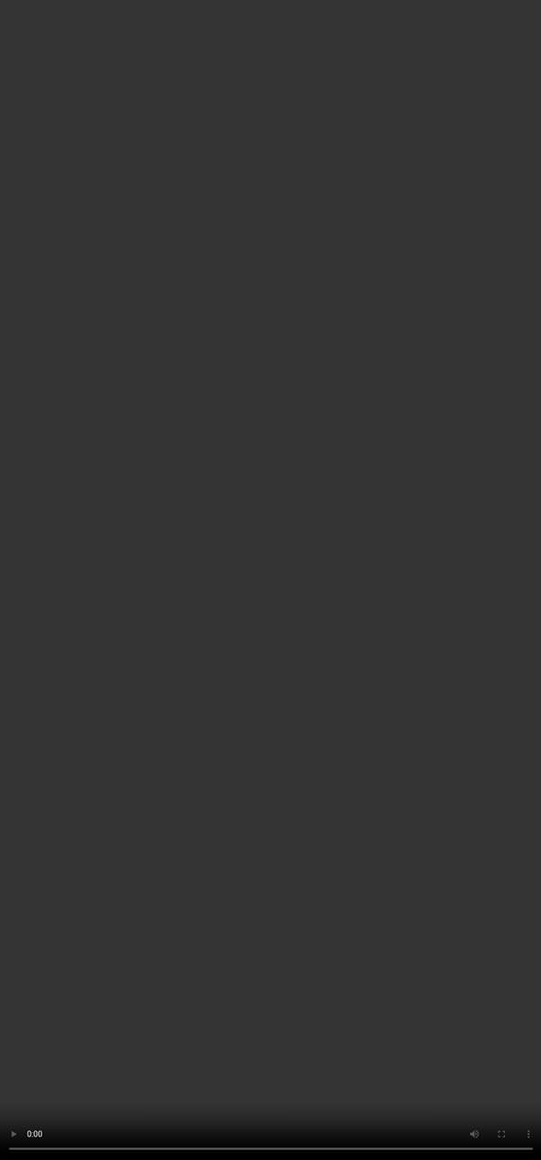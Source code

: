 ```yaml
---
title: Cascade Solves Styling - @mrtnvh

theme: mrtnvh
routerMode: 'hash'
layout: cover

fonts:
  sans: Inter Tight
  weights: '400,700,800'
  mono: "IBM Plex Mono"

# the image source
background: ./images/cascade-solves-styling-intro.jpg
backgroundCredits: 'Original photo by Distinct Mind on Unsplash (https://unsplash.com/photos/Js9auX5_9R8)'
---
```


---
layout: center
---

<h1 class="text-15xl text-center">CSS</h1>

<!-- Have you written any CSS lately? -->

---
layout: center
---
<div class="text-center">
  <h1 class="text-9xl">Abstractions</h1>
  (eg. Tailwind, Bootstrap, Sass, …)
</div>

<!-- Have you written any Bootstrap, Tailwind or some other abstraction lately? -->

---
layout: center
---

<h1 class="text-12xl text-center">Expert</h1>

<!--
Would you consider yourself an expert in CSS? Or rather, an expert in an abstraction?
-->

---
layout: black
---

.

<!-- 
As front-end developers, it's our duty to build beautiful UIs and create the most user-friendly experience possible within the given constraints. Time constraints by our team members in operations. Technical limitations by the history of the code.

With abstractions, we aim to make complexity more manageable within those constraints.

Abstractions are a great way to tailor code to the most common usage. One could create or generate a RESTful API client because who wants to handwrite lengthy fetch requests day in day out? That's one of the reasons why abstractions exist.

But due to the stress of the constraints, our community often takes a popular opinion for truth without actually thinking or trying the thing that is under the hood.

And more so is the case with CSS.
-->

---
layout: cover
background: ./images/photo-1511936606692-5e0d73f6b638.avif
backgroundCredits: 'Original photo by Nathan Ziemanski on Unsplash (https://unsplash.com/photos/hjW4o5XfCzc)'
---

.

<!--
To some, CSS is the most beautiful language they have ever written, like a gentle stream flowing over your markup and letting it burst into invigorating, saturated life.
-->

---
layout: cover
background: ./images/photo-1619266465172-02a857c3556d.avif
backgroundCredits: 'Original photo by Tetiana Grypachevska on Unsplash (https://unsplash.com/photos/80x3QULJDN4)'
---

.

<!--
To others, CSS is the bane of their existence. An impossible game of whack-a-mole where changing one thing inevitably leads to unwanted side effects on totally unrelated places.
-->

---
layout: center
---

<div class="text-center">
  <h1 class="text-9xl">Abstractions</h1>
</div>

<!-- We try to ease those harsh feelings with abstractions. They try to create something graspable for the ones for whom the underlying layer is too complex. -->

---
layout: center
---

<div class="flex flex-col items-center justify-center h-full text-center">
  <h1>
    <a href="https://mrtnvh.com" target="_blank" rel="nofollow noopener">
      <img
        class="h-32"
        src="/images/mrtnvh-logo.svg"
      />
    </a>
  </h1>
</div>

<!-- 
My name is Maarten Van Hoof
-->

---
layout: cover
background: ./images/io-roles.svg
---

.

<!-- 
I am a Lead Front-end Developer and Developer Advocate at iO in Eindhoven in the Netherlands. For the next 30 minutes, I am here to take you through some of the struggles we've had and still have with CSS, but also share the new possibilities in browsers now and in development to ease our pain. All this is to send y'all home with a spark to rethink how you write CSS in the future. Let me point out the biggest problem developers have with CSS. Or better said, the thing that developers struggle to understand.
-->

---
layout: cover
background: ./images/cascade-og.svg
---

.

<!--
To whom does this look familiar?

This is the cascade. The C in CSS. Together with inheritance and specificity, it turns CSS into a super powerful styling and layout language. 

These fundamental concepts of CSS are how you control which styling is applied to an HTML element.

CSS is a language in which you can layer styling rules. Through inheritance, specific rules are able to trickle down, like text colour, for instance, and through the cascade and specificity algorithms, conflicting rules will be resolved.

The keen eye might be missing a few parts. This is the cascade from when I first started developing CSS. 

The current state is much more fun and exciting, but I want to save all your ohs and ahs for the end of the talk, right?

Let's quickly recap the items shown here so everyone is up to speed.

To save time, I will read this part from my notes so we have plenty of time for the shiny, new parts. Alright? Let's go.
-->

---
layout: cover
background: ./images/cascade-origin-importance.svg
---

.

<!--
First up, origin and importance. 
-->

---
layout: center
---

<img src="/images/origin.svg" style="height: 30rem;" />

<!--
With origin, the browser asks: Who has defined the CSS? Did the website's author have custom styling? Has the browser's user configured custom styling via an extension to improve their personal user experience? What does the browser or user-agent have configured for default styling?

We already see a pattern that will return throughout all cascade sections. !important inverts the priority of the rules. So, browser rules set with importance will always have a higher priority than user-defined rules without priority.

That's why, for instance, it's considered an accessibility best practice to author font sizes with relative units to ensure the user-preferred font size, configured in the browser settings, which will end up at the origin with the least priority, is the base of the authored font-size.
-->

---
layout: cover
background: ./images/cascade-element-attached.svg
---

-

<!--
The next part of the cascade
-->

---
layout: code
---

```html
<h1 style="font-size: 6rem;">
  Heading
</h1>
```

<style>
  .slidev-layout.code {
    align-items: center;

    pre code {
      font-size: 2rem;
      line-height: 1.5;
    }
  }
</style>

<!--
This is where we add styling directly onto the HTML element via the style attribute.
-->

---
layout: code
---

```html
<h1 style="font-size: 6rem;">
  Heading
</h1>

<!-- Does not equal -->

<h1 class="text-18xl">
  Heading
</h1>

```

<style>
  .slidev-layout.code {
    align-items: center;

    pre code {
      font-size: 2rem;
      line-height: 1.5;
    }
  }
</style>

<!--
This might look familiar to people using atomic libraries, like Tailwind. Although this almost looks the same, the main difference is that, with atomic libraries, we declare rules using selectors. And those, by default without importance, have less priority.
-->

---
layout: cover
background: ./images/cascade-selector-specificity.svg
---

.

<!--
That brings us to the next part of the cascade, the one we all know the most: Selector specificity. 
-->

---
layout: code
---

```css
#app {}

::after {}

h1 {}

:empty {}

.component {}

[data-reset] {}

* {}
```

<style>
  .slidev-layout.code {
    align-items: center;

    pre code {
      font-size: 1.1rem;
      line-height: 1.5;
    }
  }
</style>

<!--
We have different ways to target HTML elements:
- ID selectors
- Pseudo-elements, which you can recognize by the double colon
- Type selectors, also known as tag selectors
- Pseudo-classes, which you can recognize by the single colon.
- Class selectors
- Attribute selectors
- Universal selectors

With specificity, it isn't just that the shown topmost selector is the one with the highest priority. It's a slightly more complex algorithm. 
-->

---
layout: center
---

<div class="text-center">


<p class="text-8xl font-extrabold">
(
<span style="color:#0065ff">A</span>,
<span style="color:#ff00e6">B</span>,
<span style="color:#ff0000">C</span>
)
</p>

(
<span style="color:#0065ff">ids</span>,
<span style="color:#ff00e6">(pseudo-)classes and attributes</span>,
<span style="color:#ff0000">(pseudo-)elements</span>
)

<br/>

[Polypane CSS specificity calculator](https://polypane.app/css-specificity-calculator)

</div>

<!--
Specificity is calculated by using 3 weight categories. We can visualize this as a tuple of numbers.

The first weight category is the number of IDs in the selector. The second category is the number of classes, pseudo-classes and attributes in the selector. The third category is the selector's number of types or tags and pseudo-elements. Universal selectors, like the asterisk; combinators, like the plus sign; child or sibling selectors, like the tilde; and values of the pseudo-class ':where', more on that later, are not counted when calculating specificity.

With this tuple, each weight category has a different priority. In this example, from left to right, we go from more priority to less priority. So, the ID column has the highest priority, followed by the class column and, lastly, the type column.

Kilian Valkhof, the creator of Polypane, has an excellent tool for visualizing specificity. Just fill in your selectors, and it will show you the specificity of each selector, the total of each weight category, from which you can then calculate the specificity of the entire selector.

Also, Chrome Devtools now has a specificity calculator built in. Just click on the element you want to inspect, go to the styles pane and hover over the selector of your choice.

But back to Kilian's tool. Let's take his first example. We have a header type selector. Within the header, we target an h1 with the id site title, and within that h1, we want to select the direct child with a class of logo. This results in a specificity of 1, 1, 2. The first weight is one because of the id site title, the second weight is one because of the class logo, and the third weight is two because of both the type selector h1 and the type selector header.

What would happen if I were to remove the id selector?

And if I were to add more classes, maybe a hundred, make it one humongous list of selectors, would this selector become more specific than our first example with the id selector? 

No.

Because a single value in a higher level is more important than all levels below it. For example, you can have 1000 class names, and a selector with a single ID would still be more specific.

Is everybody still following along? Yes? Good. Let's continue.
-->

---
layout: cover
background: ./images/cascade-order-of-appearance.svg
---

.

<!--
On to the last part of the cascade, the order of appearance. If multiple selectors have the same weight in all other parts of the cascade, the order in which they appear in the CSS file will finally determine which rule is applied.
-->

---
layout: code
---

```css
a {
  color: aqua;
}

a {
  color: chocolate;
}

a {
  color: peachpuff;
}
```

<style>
  .slidev-layout.code {
    align-items: center;

    pre code {
      font-size: 1.5rem;
      line-height: 1.5;
    }
  }
</style>

<!-- Of these 3 rules, targeting anchor tags, the last one will prevail, and all our anchor tags have a peachpuff colour. -->

---
layout: cover
background: ./images/cascade-og.svg
---
.

<!-- There you have it, kids, the basics of the cascade. Easy right? -->
---
layout: cover
background: ./images/spongebob-anxious.gif
---

.

<!--
Not really. If you are unfamiliar with the cascade, you might feel uncomfortable, perhaps a bit anxious. 

We now better understand why this is a significant problem developers have with CSS. It is complex for the ones not familiar with it. It's vastly different compared to other programming languages.
-->

---
layout: cover
background: ./images/patrick-thinking.png
---

.

<!--
That's why we sought ways to make things easier for ourselves and newcomers.

How did we try to circumvent the complexity? Over the years, we've tried many things.
-->

---
layout: center
---

<h1 class="text-9xl text-center">OOCSS</h1>

<!--
Concepts like OOCSS, Object Oriented CSS, or
-->

---
layout: center
---

<h1 class="text-9xl text-center">SMACSS</h1>

<!--
or SMACSS made us think about organising our CSS
-->

---
layout: code
---

```css
/* BEM */

.block {}
.block__element {}
.block--modifier {}
```

<style>
  .slidev-layout.code {
    align-items: center;

    pre code {
      font-size: 1.5rem;
      line-height: 1.5;
    }
  }
</style>

<!--
naming conventions like BEM
-->

---
layout: code
---

```css
/* SUITCSS */

.MyComponent {}
.MyComponent--modifier {}
.MyComponent-descendent {}
.MyComponent.is-state {}
```

<style>
  .slidev-layout.code {
    align-items: center;

    pre code {
      font-size: 1.5rem;
      line-height: 1.5;
    }
  }
</style>

<!--
or SUITCSS tried to make sure we didn't have any naming collisions.

They advocated using clear, unambiguous naming, just like in every other possible programming language. They try to avoid complex and lengthy selectors with too much specificity.
-->

---
layout: code
---

```css
/* CSS Modules */
.3j5Qdsdfi39 {
  color: red;
}

/* Vue */
[data-v-2259250b].card {
  font-family: fantasy;
}

/* Astro */
.layout:where(.astro-5HCE7SGA) {
  color: rebeccapurple;
}
```

<style>
  .slidev-layout.code {
    align-items: center;

    pre code {
    font-size: 1.25rem;
    line-height: 1.5;
    }
  }
</style>

<!--
CSS Modules or build time scoping, like the ones built into Vue or Astro, give you local scoping of CSS rules and try to keep the specificity within a module by adding a random class to all selectors.
-->

---
layout: code
---

```html
<!-- Tailwind -->
<div class="flex items-center space-x-2 text-base">
  <h4 class="font-semibold text-slate-900">Contributors</h4>
  <span class="rounded-full bg-slate-100 px-2 py-1 text-xs font-semibold text-slate-700">204</span>
</div>
```

<style>
  .slidev-layout.code {
    align-items: center;

    pre code {
    font-size: 1.5rem;
    line-height: 1.5;
    }
  }
</style>

<!--
With atomic classes or utility classes, like Tailwind or UnoCSS, we do away with trying to come up with names entirely and compose our styling in the DOM. Pretty much each selector in these libraries corresponds to a single CSS rule.
-->

---
layout: center
---

<h1 class="text-7xl text-center">Keep specificity <span style="color:#0065ff">low</span></h1>

<!--
Regardless of your preferred solution, you might've noticed a pattern here. All of these methodologies are based on keeping specificity low. Pretty straightforward, right
-->

---
layout: cover
background: ./images/spongebob-new-pants.jpg
---

.

<!-- Well, perhaps the following new and up-and-coming features can help us. -->

---
layout: cover
background: ./images/cascade-is-where.svg
---

.

<!--
We saw the introduction of the ':is' and ':where' pseudo-classes. Both allow us to finally easily use a list of selectors.
-->

---
layout: code
---

```css
/* 0,2,1 */
button:is(:hover, :focus-visible, :active):disabled {}

/* 0,1,1 */
button:where(:hover, :focus-visible, :active):disabled {}
```

<style>
  .slidev-layout.code {
    align-items: center;

    pre code {
    font-size: 1.5rem;
    line-height: 1.5;
    }
  }
</style>

<!--
For instance, we see two examples here.
-->

---
layout: code
---

```css
/* 1,1,1 */
button:is(#action, :hover):disabled {}

/* 0,1,1 */
button:where(#action, :hover):disabled {}
```

<style>
  .slidev-layout.code {
    align-items: center;

    pre code {
    font-size: 1.5rem;
    line-height: 1.5;
    }
  }
</style>

<!--
Difference between :is and :where
-->

---
layout: cover
background: ./images/cascade-cascade-layers.svg
---

.


<!--
Since the 14th of March 2022, all major browsers have supported a new part of the cascade called Cascade Layers. Cascade Layers priority sits between the Element Attached and Selector Specificity part of the cascade.
-->

---
layout: code
---

```css
.table { table-layout: fixed; }

@layer reset {
  body { font-family: serif; }
}

@layer components {
  .card { background-color: white; }
}

@layer utility {
  .flex { display: flex; }
}

```

<style>
  .slidev-layout.code {
    align-items: center;

    pre code {
    font-size: 1.2rem;
    line-height: 1.5;
    }
  }
</style>

<!--
It allows you to define a layer for your CSS rules. This layer is then used to determine the priority of the rule. We can namespace our CSS rules and define each layer's priority.

For instance, we can define a reset layer that contains all our reset rules. Next, we can define a base layer containing all our base styling. And lastly, we can define a components layer with all our component styling.
-->

---
layout: code
---

```css
/* Unlayered: Highest priority */
.table { table-layout: fixed; }

/* Lowest priority */
@layer reset {
  body { font-family: serif; }
}

/* 3rd highest priority */
@layer components {
  .card { background-color: white; }
}

/* 2nd highest priority */
@layer utility {
  .flex { display: flex; }
}
```

<style>
  .slidev-layout.code {
    align-items: center;

    pre code {
    font-size: 1.2rem;
    line-height: 1.5;
    }
  }
</style>

<!--
Without defining the order of the layers, each layer's priority is determined by the order in which they appear in the CSS file, just like the order of appearance. All unlayered rules will have the highest priority to ensure backwards compatibility.

So, in this case, the reset layer will have the lowest priority, followed by the components layer and lastly, the utility
layer.
-->

---
layout: code
---

```css
@layer reset, components, utility;
```

<style>
  .slidev-layout.code {
    align-items: center;

    pre code {
    font-size: 2rem;
    line-height: 1.5;
    }
  }
</style>

<!--
But, by defining the order up front, we can change the priority of the layers. Priority is read from low to high. So in this case, the utility layer has the highest priority, followed by the components layer and the reset layer
-->

---
layout: code
---

```css
@layer utility, reset, components;
```

<style>
  .slidev-layout.code {
    align-items: center;

    pre code {
    font-size: 2rem;
    line-height: 1.5;
    }
  }
</style>

<!--
For instance, we can declare that the components layer has the highest priority, followed by the reset and then the utility reset layer. If we have rules with the same specificity in both the base and components layers, the rules in the base layer will prevail.
-->

---
layout: code
---

```css
@layer utility, components, reset;

/* Unlayered: Highest priority */
.table { table-layout: fixed; }

/* 2nd highest priority */
@layer reset {
  body { font-family: serif; }
}

/* 3rd highest priority */
@layer components {
  .card { background-color: white; }
}

/* Lowest priority */
@layer utility {
  .flex { display: flex; }
}
```

<style>
  .slidev-layout.code {
    align-items: center;

    pre code {
    font-size: 1.05rem;
    line-height: 1.5;
    }
  }
</style>

<!--
This means that Cascade Layers enable us to no longer to look at the order of loading.
-->

---
layout: cover
background: ./images/cascade-cascade-layers.svg
---

<!-- 
Cascade Layers are a great way to organize your CSS. It allows you to create a clear separation of different types of rules. It gives you additional control over the priority of your rules without tinkering with the specificity of your selectors.
-->

---
layout: cover
background: ./images/cascade-encapsulation.svg
---

<!--
Another feature I've been cleverly hiding from you is the part of the cascade named the encapsulation contexts. It's not new; it's been in browsers for a while now, but this part of the cascade is gaining popularity thanks to the buzz around
s-->

---
layout: center
---

<h1 class="text-8xl text-center">Web Components</h1>

<!--
Web Components, or more specifically, the Shadow DOM, which is one of the aspects of using Web Components.
-->

---
layout: center
---

<h1 class="text-8xl text-center line-through">Web Components</h1>

<!--
But I am not going to talk about Web Components today, because that's a separate talk just by itself.
-->

---
layout: cover
background: ./images/lucien.jpg
---

.

<!--
If you want to hear more about Web Components, do drink enough coffee and stay for Lucien's LIT is 🔥 talk.
-->

---
layout: center
---

- **Encapsulation** of cascade & specificity.
- **Inheritance** just works.
- **::part** pseudo-element, we can target Shadow DOM parts from the Light DOM.
- **::slotted** pseudo-element, we can target the first layer slotted elements from within the Shadow DOM.

<!--
But I want to mention the following features of Web Components that are relevant to the cascade.
- Encapsulation of cascade & specificity.
- Inheritance just works.
- ::part pseudo-element, we can target Shadow DOM parts from the Light DOM.
- ::slotted pseudo-element, we can target the first layer slotted elements from within the Shadow DOM.
-->

---
layout: cover
background: ./images/cascade-encapsulation.svg
---

.

<!--
Because we can cross shadow boundaries, we are changing encapsulation contexts. That has a whole other place within the cascade. When using the part pseudo-element, the shadow context has the lowest priority and the host context, the Light DOM context, has the highest context. This enables authors to overwrite Web Component styling when needed.
-->

---
layout: cover
background: ./images/cascade-scope.svg
---

.

<!--
The final thing I want to share with you today is CSS scoping. Actual scoped CSS as a standard.
-->

---
layout: code
---

```html
<div>
  <style scoped>
    .table { table-layout: fixed; }
  </style>

  <!-- Fixed table-layout -->
  <table class="table"></table>
</div>

<!-- No fixed table-layout -->
<table class="table"></table>
```

<style>
  .slidev-layout.code {
    align-items: center;

    pre code {
      font-size: 1.5rem;
      line-height: 1.5;
    }
  }
</style>

<!--
There already was an original proposal for scoped styles. This was a feature in Firefox 21-54,
-->

---
layout: code
---

```html
<div>
  <style scoped>
    .table { table-layout: fixed; }
  </style>

  <!-- Fixed table-layout -->
  <table class="table"></table>
</div>

<!-- No fixed table-layout -->
<table class="table"></table>
```

<style>
  .slidev-layout.code {
    align-items: center;

    pre code {
      font-size: 1.5rem;
      line-height: 1.5;
      text-decoration: line-through;
    }
  }
</style>

<!-- but it was removed due to a lack of interest by other browser vendors and it got removed from the spec. -->

---
layout: cover
background: ./images/neuralyzer.jpeg
---

.

<!-- So let's forget the last 2 slides -->

---
layout: cover
background: ./images/cascade-scope.svg
---

.

<!-- End of story. Right? Wrong.

Scoped CSS is dead; long live scoped CSS! 

The CSS working group is hashing out a new CSS at-rule, the @scope rule

Let's dive right in.

-->

---
layout: code
---

```css
@scope (.light-scheme) {
  /* Only match links inside a light-scheme */
  a {
    color: darkmagenta;
  }
}
```

<style>
  .slidev-layout.code {
    align-items: center;

    pre code {
      font-size: 1.5rem;
      line-height: 1.5;
    }
  }
</style>

---
layout: code
---

```html
<div class="light-scheme">
  <!-- darkmagenta -->
  <a href="#">Link</a>
</div>

<!-- Not darkmagenta -->
<a href="#">Link</a>
```

```css
@scope (.light-scheme) {
  a {
    color: darkmagenta;
  }
}
```

<style>
  .slidev-layout.code {
    align-items: center;

    pre code {
      font-size: 1.5rem;
      line-height: 1.5;
    }
  }
</style>


---
layout: code
---

```css
@scope (.media-object) to (.content > *) {
  img {
    border-radius: 50%;
  }
  .content {
    padding: 1em;
  }
}
```

<style>
  .slidev-layout.code {
    align-items: center;

    pre code {
      font-size: 1.5rem;
      line-height: 1.5;
    }
  }
</style>

---
layout: code
---

```html
<div class="media-object">
  
  <!-- Border-radius -->
  <img src="red-mist-squidward.jpg" />

  <div class="content">
    <!-- No  border-radius -->
    <img src="red-mist-squidward.jpg" />
  </div>
</div>

<!-- No  border-radius -->
<img src="ramone-dinos.jpg" />
```

```css
@scope (.media-object) to (.content > *) {
  img {
    border-radius: 50%;
  }
}
```

<style>
  .slidev-layout.code {
    align-items: center;

    pre code {
      font-size: 1rem;
      line-height: 1.5;
    }
  }
</style>

<!--
This means you can target a fragment of the DOM and apply styling to only that fragment.

It means you have additional power to stop the cascade!
-->

---
layout: code
---

```html
<!-- Local scoping with <style> -->
<div>
  <style>
    @scope {
      p { color: red; }
    }
  </style>
  <p>this is red</p>
</div>
<p>not red</p>
```

<style>
  .slidev-layout.code {
    align-items: center;

    pre code {
      font-size: 1.5rem;
      line-height: 1.5;
    }
  }
</style>

<!--
Some extra features with @scope.

When we use the @scope rule with styles defined within a style tag within a specific element, we don't need to write a scoping root. These styles will automagically be scoped to the parent element.
-->

---
layout: code
---

```css
@scope (.parent-scope) {
  @scope (:scope > .child-scope) to (:scope .limit) {
    :scope .content {
      color: red;
    }
  }
}

/* equals */

@scope (.parent-scope > .child-scope) to (.parent-scope > .child-scope .limit) {
  .parent-scope > .child-scope .content {
    color: red;
  }
}
```

<style>
  .slidev-layout.code {
    align-items: center;

    pre code {
      font-size: 1rem;
      line-height: 1.5;
    }
  }
</style>

<!--
And we can nest scoping rules. Using the colon scope pseudo-class, we can reuse the parent-scope throughout the nested scope rules.
-->

---
layout: cover
background: ./images/cascade-scope.svg
---

.

<!--
Where does this scoping fit in the cascade? Right in between specificity and order of appearance.
-->

---
layout: code
---

```html
<header>
  <nav>
    <a href="/test">Test</a>
    <a href="/test">Test</a>
    <a href="/test">Test</a>
  </nav>
  <a href="/test">Test</a>
</header>
```

```css
@scope (nav) {
  /* (0,0,1) */
  a {
    color: lime;
  }
}

/* (0,0,2) */
header a { 
  color: hotpink;
}
```

<style>
  .slidev-layout.code {
    align-items: center;

    pre code {
      font-size: 1rem;
      line-height: 1.5;
    }
  }
</style>

<!-- 
Because of this, we can use scoped are still able to be overwritten by rules with a higher specificity.

In this example, the anchors in the nav, not the whole header, will have a lime colour, but eventually be overwritten by the hotpink colour style defined in the first, more specific rule.
-->

---
layout: cover
background: ./images/scope-browser-support.svg
---

<!--
The CSS working group has set the base in the CSS specification and is hashing out the final details. Chrome will ship a first version in Chrome 118, scheduled for October 2023, and all other browser vendors have shown their support for their future implementation. It's coming, people!
-->

---
layout: cover
background: ./images/cascade-full.svg
---

.

<!--
So there you have it. The CSS cascade. Our worst enemy. Or perhaps your future best friend?

There is immense value in how the cascade, inheritance and specificity work. It's what makes CSS such a powerful language and, at the same time, what makes CSS so complex.

Just like you'll probably know what hoisting means in JavaScript or how a debounce function works, I, in my honest opinion, find it equally as vital that, if you want to call yourself a front-end expert, you should know how to wield the power of the cascade, inheritance and specificity.

But throughout the years, we have worked around the cascade by using naming methodologies and other abstractions. And that's fine; we needed something to make our lives easier as CSS evolved slower than our needs. But that's not the case anymore.
-->

---
layout: cover
background: ./images/golden-era-css.jpg
---

.

<!--
Una Kravets said it perfectly in her talk at CSSday 2023: We are now experiencing the golden age of Web UI. We have seen so many new features land over the course of the last years.

Standard committees, like the CSS working group, are welcoming more and more community contributors. Browser vendors are working together to their best abilities to launch new features in the same time frame as one another, like the yearly Interop effort. And everyone working on the Web is finally listening more and more to the needs of our community.

We now have the momentum to do away with the established ways of working and start anew. 

We now have the unique moment to rethink how we write and architecture CSS, with fewer tooling and abstractions.
-->

---
layout: black
---

.

<!--
Understanding what's under the hood of your abstraction will make you transcend into a better developer. It will make you resilient for what the future of our craft will bring.

Hypes come and go, but standards are here to stay.

In the end, understanding the cascade, inheritance, and specificity will give you
-->

---
layout: black
---

<video controls>
  <source src="/videos/unlimited-power_1.mp4" type="video/mp4">
</video>

<style>
  video {
    position: absolute;
    inset: 0;
    width: calc(100% + 2px);
    height: calc(100% + 2px);
  }
</style>

---
layout: center
---

<h1 class="text-15xl text-center">✌️</h1>

<!--
Thank you!
-->
